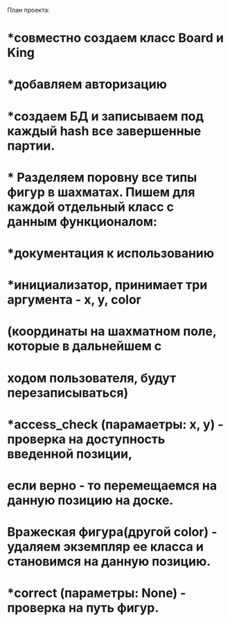 План проекта:
# *совместно создаем класс Board и King
# *добавляем авторизацию
# *создаем БД и записываем под каждый hash все завершенные партии.
# * Разделяем поровну все типы фигур в шахматаx. Пишем для каждой отдельный класс с данным функционалом:
#    *документация к использованию
#    *инициализатор, принимает три аргумента - x, y, color
#    (координаты на шахматном поле, которые в дальнейшем с 
#    ходом пользователя, будут перезаписываться)
#    *access_check (парамаетры: x, y) - проверка на доступность введенной позиции,
#    если верно - то перемещаемся на данную позицию на доске.
#    Вражеская фигура(другой color) - удаляем экземпляр ее класса и становимся на данную позицию. 
#    *correct (параметры: None) - проверка на путь фигур.